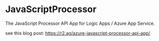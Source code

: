 ﻿# JavaScriptProcessor

The JavaScript Processor API App for Logic Apps / Azure App Service.

see this blog post: https://r2.ag/azure-javascript-processor-api-app/

